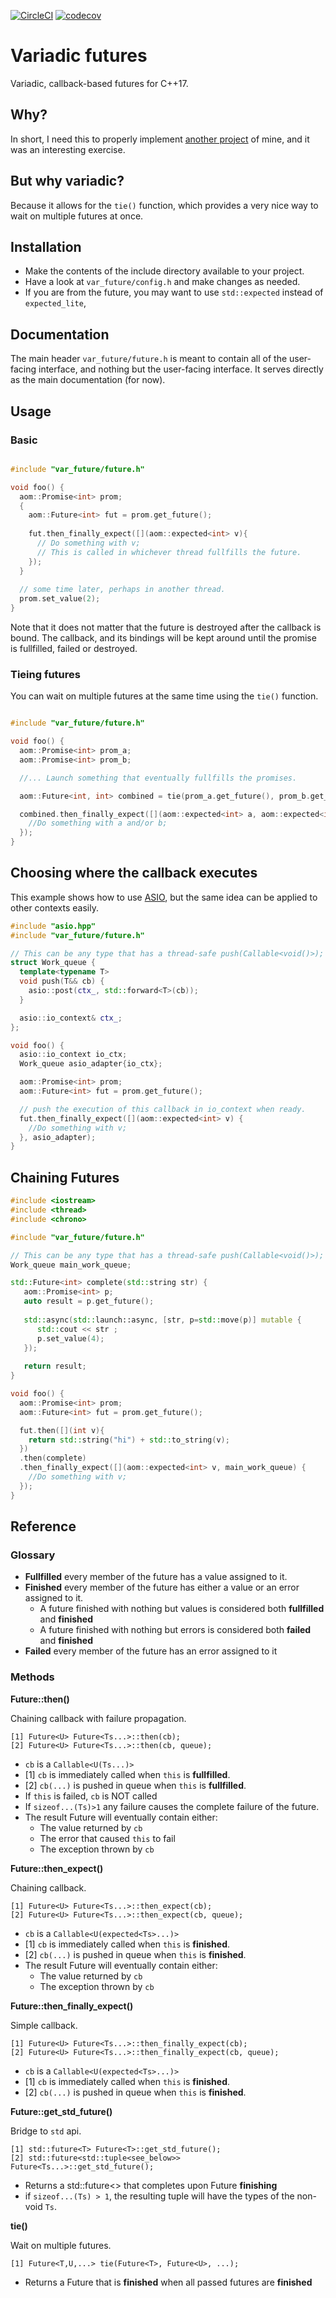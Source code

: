 [![CircleCI](https://circleci.com/gh/FrancoisChabot/variadic_future.svg?style=svg)](https://circleci.com/gh/FrancoisChabot/variadic_future)
[![codecov](https://codecov.io/gh/FrancoisChabot/variadic_future/branch/master/graph/badge.svg)](https://codecov.io/gh/FrancoisChabot/variadic_future)

# Variadic futures

Variadic, callback-based futures for C++17.

## Why?

In short, I need this to properly implement [another project](https://github.com/FrancoisChabot/easy_grpc) of mine, and it was an interesting exercise.

## But why variadic?

Because it allows for the `tie()` function, which provides a very nice way to wait on multiple futures at once.

## Installation

* Make the contents of the include directory available to your project.
* Have a look at `var_future/config.h` and make changes as needed.
* If you are from the future, you may want to use `std::expected` instead of `expected_lite`,

## Documentation

The main header `var_future/future.h` is meant to contain all of the user-facing interface, and nothing but the user-facing interface. It serves directly as the main documentation (for now).

## Usage

### Basic

```cpp

#include "var_future/future.h"

void foo() {
  aom::Promise<int> prom;
  {
    aom::Future<int> fut = prom.get_future();
  
    fut.then_finally_expect([](aom::expected<int> v){
      // Do something with v;
      // This is called in whichever thread fullfills the future.
    });
  }
  
  // some time later, perhaps in another thread.
  prom.set_value(2);
}
```

Note that it does not matter that the future is destroyed after the callback is bound. The callback, and its bindings will be kept around until the promise is fullfilled, failed or destroyed.

### Tieing futures

You can wait on multiple futures at the same time using the `tie()` function.

```cpp

#include "var_future/future.h"

void foo() {
  aom::Promise<int> prom_a;
  aom::Promise<int> prom_b;

  //... Launch something that eventually fullfills the promises.

  aom::Future<int, int> combined = tie(prom_a.get_future(), prom_b.get_future());

  combined.then_finally_expect([](aom::expected<int> a, aom::expected<int> b){
    //Do something with a and/or b;
  });
}
```

## Choosing where the callback executes

This example shows how to use [ASIO](https://think-async.com/Asio/), but the same idea can be applied to other contexts easily.

```cpp
#include "asio.hpp"
#include "var_future/future.h"

// This can be any type that has a thread-safe push(Callable<void()>); method
struct Work_queue {
  template<typename T>
  void push(T&& cb) {
    asio::post(ctx_, std::forward<T>(cb));
  }

  asio::io_context& ctx_;
};

void foo() {
  asio::io_context io_ctx;
  Work_queue asio_adapter{io_ctx};

  aom::Promise<int> prom;
  aom::Future<int> fut = prom.get_future();

  // push the execution of this callback in io_context when ready.
  fut.then_finally_expect([](aom::expected<int> v) {
    //Do something with v;
  }, asio_adapter);
}
```

## Chaining Futures

```cpp
#include <iostream>
#include <thread>
#include <chrono>

#include "var_future/future.h"

// This can be any type that has a thread-safe push(Callable<void()>); method
Work_queue main_work_queue;

std::Future<int> complete(std::string str) {
   aom::Promise<int> p;
   auto result = p.get_future();
   
   std::async(std::launch::async, [str, p=std::move(p)] mutable { 
      std::cout << str ;
      p.set_value(4); 
   });
   
   return result;
}

void foo() {
  aom::Promise<int> prom;
  aom::Future<int> fut = prom.get_future();

  fut.then([](int v){
    return std::string("hi") + std::to_string(v);
  })
  .then(complete)
  .then_finally_expect([](aom::expected<int> v, main_work_queue) {
    //Do something with v;
  });
}
```

## Reference

### Glossary

* **Fullfilled** every member of the future has a value assigned to it.
* **Finished** every member of the future has either a value or an error assigned to it.
  * A future finished with nothing but values is considered both **fullfilled** and **finished**
  * A future finished with nothing but errors is considered both **failed** and **finished**
* **Failed** every member of the future has an error assigned to it

### Methods

**Future::then()**

Chaining callback with failure propagation.
```
[1] Future<U> Future<Ts...>::then(cb);
[2] Future<U> Future<Ts...>::then(cb, queue);
```
* `cb` is a `Callable<U(Ts...)>`
* [1] `cb` is immediately called when `this` is **fullfilled**.
* [2] `cb(...)` is pushed in queue when `this` is **fullfilled**.
* If `this` is failed, `cb` is NOT called
* If `sizeof...(Ts)>1` any failure causes the complete failure of the future.  
* The result Future will eventually contain either:
  * The value returned by `cb`
  * The error that caused `this` to fail
  * The exception thrown by `cb`

**Future::then_expect()**

Chaining callback.
```
[1] Future<U> Future<Ts...>::then_expect(cb);
[2] Future<U> Future<Ts...>::then_expect(cb, queue);
```

* `cb` is a `Callable<U(expected<Ts>...)>`
* [1] `cb` is immediately called when `this` is **finished**.
* [2] `cb(...)` is pushed in queue when `this` is **finished**.
* The result Future will eventually contain either:
  * The value returned by `cb`
  * The exception thrown by `cb`

**Future::then_finally_expect()**

Simple callback.
```
[1] Future<U> Future<Ts...>::then_finally_expect(cb);
[2] Future<U> Future<Ts...>::then_finally_expect(cb, queue);
```
* `cb` is a `Callable<U(expected<Ts>...)>`
* [1] `cb` is immediately called when `this` is **finished**.
* [2] `cb(...)` is pushed in queue when `this` is **finished**.

**Future::get_std_future()**

Bridge to `std` api.
```
[1] std::future<T> Future<T>::get_std_future();
[2] std::future<std::tuple<see_below>> Future<Ts...>::get_std_future();
```

* Returns a std::future<> that completes upon Future **finishing**
* if `sizeof...(Ts) > 1`, the resulting tuple will have the types of the non-void `Ts`.

**tie()**

Wait on multiple futures.
```
[1] Future<T,U,...> tie(Future<T>, Future<U>, ...);
```
* Returns a Future that is **finished** when all passed futures are **finished**
